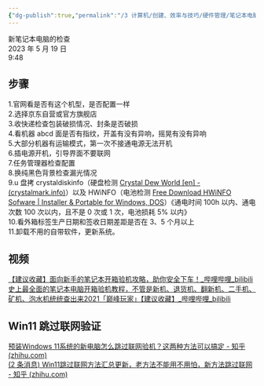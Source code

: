 ```yaml
---
{"dg-publish":true,"permalink":"/3 计算机/创建、效率与技巧/硬件管理/笔记本电脑/新笔记本电脑的检查/","title":"新笔记本电脑的检查"}
---
```



新笔记本电脑的检查  
2023 年 5 月 19 日  
9:48

## 步骤
1.官网看是否有这个机型，是否配置一样  
2.选择京东自营或官方旗舰店  
3.收快递检查包装破损情况、封条是否破损  
4.看机器 abcd 面是否有指纹，开盖有没有异响，摇晃有没有异响  
5.大部分机器有运输模式，第一次不接通电源无法开机  
6.插电源开机，引导界面不要联网  
7.任务管理器检查配置  
8.换纯黑色背景检查漏光情况  
9.u 盘拷 crystaldiskinfo（硬盘检测 [Crystal Dew World \[en\] - (crystalmark.info)](https://crystalmark.info/en/)）以及 HWiNFO（电池检测 [Free Download HWiNFO Sofware \| Installer & Portable for Windows, DOS](https://www.hwinfo.com/download/)）《通电时间 100h 以内、通电次数 100 次以内，且不是 0 次或 1 次，电池损耗 5% 以内》  
10.看外箱标签生产日期和签收日期差距是否在 3、5 个月以上  
11.卸载不用的自带软件，更新系统。

## 视频
[【建议收藏】面向新手的笔记本开箱验机攻略，助你安全下车！\_哔哩哔哩_bilibili](https://www.bilibili.com/video/BV1X64y1t7aM/?spm_id_from=333.337.search-card.all.click&vd_source=20cb3e7c6ad3d64f0eb2d763ff005080)  
[史上最全面的笔记本电脑开箱验机教程，不管是新机、退货机、翻新机、二手机、矿机、泡水机统统查出来2021「巅峰玩家」【建议收藏】\_哔哩哔哩_bilibili](https://www.bilibili.com/video/BV1aU4y1T7fx/?buvid=XY630CE669F34078F341989B1EE06E60B0127&is_story_h5=false&mid=g8UDjEqHIS5oCexxb9oAEQ%3D%3D&p=1&plat_id=116&share_from=ugc&share_medium=android&share_plat=android&share_session_id=708c63bf-e9f7-4dbd-953d-9e4047ecca1f&share_source=WEIXIN&share_tag=s_i&timestamp=1684460499&unique_k=Iifrbr8&up_id=695050968)

## Win11 跳过联网验证
[预装Windows 11系统的新电脑怎么跳过联网验机？这两种方法可以搞定 - 知乎 (zhihu.com)](https://zhuanlan.zhihu.com/p/425326403?utm_campaign=shareopn&utm_medium=social&utm_oi=816038674230804480&utm_psn=1645229565026066432&utm_source=wechat_session)  
[(2 条消息) Win11跳过联网方法汇总更新，老方法不能用不用怕，新方法跳过联网 - 知乎 (zhihu.com)](https://www.zhihu.com/zvideo/1557300507571335168?utm_source=wechat_session&utm_medium=social&utm_oi=816038674230804480)